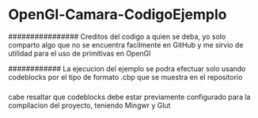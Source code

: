 # OpenGl-Camara-CodigoEjemplo

################
Creditos del codigo a quien se deba, yo solo comparto algo que no se encuentra facilmente en GitHub y me sirvio de utilidad para el uso de primitivas en OpenGl

############
La ejecucion del ejemplo se podra efectuar solo usando codeblocks por el tipo de formato .cbp que se muestra en el repositorio

#####
cabe resaltar que codeblocks debe estar previamente configurado para la compilacion del proyecto, teniendo Mingwr y Glut
